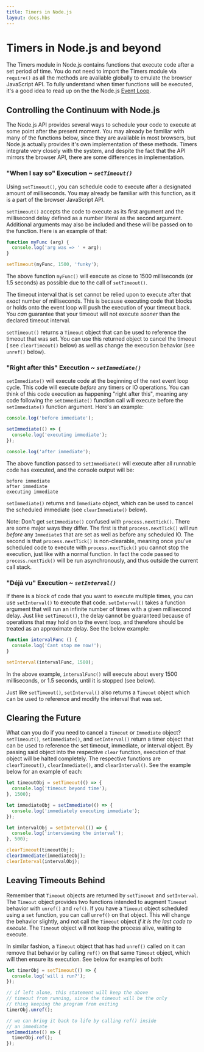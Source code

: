 ```yaml
---
title: Timers in Node.js
layout: docs.hbs
---
```


# Timers in Node.js and beyond

The Timers module in Node.js contains functions that execute code after a set
period of time. You do not need to import the Timers module via `require()` as
all the methods are available globally to emulate the browser JavaScript API.
To fully understand when timer functions will be executed, it's a good idea to
read up on the the Node.js
[Event Loop](https://nodesource.com/blog/understanding-the-nodejs-event-loop/).

## Controlling the Continuum with Node.js

The Node.js API provides several ways to schedule your code to execute at
some point after the present moment. You may already be familiar with many of
the functions below, since they are available in most browsers, but Node.js
actually provides it's own implementation of these methods. Timers integrate
very closely with the system, and despite the fact that the API mirrors the
browser API, there are some differences in implementation.

### "When I say so" Execution ~ *`setTimeout()`*

Using `setTimeout()`, you can schedule code to execute after a designated
amount of milliseconds. You may already be familiar with this function, as
it is a part of the browser JavaScript API.

`setTimeout()` accepts the code to execute as its first argument and the
millisecond delay defined as a number literal as the second argument. Additional
arguments may also be included and these will be passed on to the function. Here
is an example of that:

```js
function myFunc (arg) {
  console.log('arg was => ' + arg);
}

setTimeout(myFunc, 1500, 'funky');
```

The above function `myFunc()` will execute as close to 1500
milliseconds (or 1.5 seconds) as possible due to the call of `setTimeout()`.

The timeout interval that is set cannot be relied upon to execute after
that *exact* number of milliseconds. This is because executing code that
blocks or holds onto the event loop will push the execution of your timeout
back. You *can* guarantee that your timeout will not execute *sooner* than
the declared timeout interval.

`setTimeout()` returns a `Timeout` object that can be used to reference the
timeout that was set. You can use this returned object to cancel the timeout (
see `clearTimeout()` below) as well as change the execution behavior (see
`unref()` below).

### "Right after this" Execution ~ *`setImmediate()`*

`setImmediate()` will execute code at the beginning of the next
event loop cycle. This code will execute *before* any timers or IO operations.
You can think of this code execution as happening "right after this", meaning
any code following the `setImmediate()` function call will execute before the
`setImmediate()` function argument. Here's an example:

```js
console.log('before immediate');

setImmediate(() => {
  console.log('executing immediate');
});

console.log('after immediate');
```

The above function passed to `setImmediate()` will execute after all runnable
code has executed, and the console output will be:

```shell
before immediate
after immediate
executing immediate
```

`setImmediate()` returns and `Immediate` object, which can be used to cancel
the scheduled immediate (see `clearImmediate()` below).

Note: Don't get `setImmediate()` confused with `process.nextTick()`. There are
some major ways they differ. The first is that `process.nextTick()` will run
*before* any `Immediate`s that are set as well as before any scheduled IO.
The second is that `process.nextTick()` is non-clearable, meaning once
you've scheduled code to execute with `process.nextTick()` you cannot stop the
execution, just like with a normal function. In fact the code passed to
`process.nextTick()` will be run asynchronously, and thus outside the current
call stack.

### "Déjà vu" Execution ~ *`setInterval()`*

If there is a block of code that you want to execute multiple times, you can
use `setInterval()` to execute that code. `setInterval()` takes a function
argument that will run an infinite number of times with a given millisecond
delay. Just like `setTimeout()`, the delay cannot be guaranteed because of
operations that may hold on to the event loop, and therefore should be treated
as an approximate delay. See the below example:

```js
function intervalFunc () {
  console.log('Cant stop me now!');
}

setInterval(intervalFunc, 1500);
```
In the above example, `intervalFunc()` will execute about every 1500
milliseconds, or 1.5 seconds, until it is stopped (see below).

Just like `setTimeout()`, `setInterval()` also returns a `Timeout` object which
can be used to reference and modify the interval that was set.

## Clearing the Future

What can you do if you need to cancel a `Timeout` or `Immediate` object?
`setTimeout()`, `setImmediate()`, and `setInterval()` return a timer object
that can be used to reference the set timeout, immediate, or interval object.
By passing said object into the respective `clear` function, execution of
that object will be halted completely. The respective functions are
`clearTimeout()`, `clearImmediate()`, and `clearInterval()`. See the example
below for an example of each:

```js
let timeoutObj = setTimeout(() => {
  console.log('timeout beyond time');
}, 1500);

let immediateObj = setImmediate(() => {
  console.log('immediately executing immediate');
});

let intervalObj = setInterval(() => {
  console.log('interviewing the interval');
}, 500);

clearTimeout(timeoutObj);
clearImmediate(immediateObj);
clearInterval(intervalObj);
```

## Leaving Timeouts Behind

Remember that `Timeout` objects are returned by `setTimeout` and `setInterval`.
The `Timeout` object provides two functions intended to augment `Timeout`
behavior with `unref()` and `ref()`. If you have a `Timeout` object scheduled
using a `set` function, you can call `unref()` on that object. This will change
the behavior slightly, and not call the `Timeout` object *if it is the last
code to execute*. The `Timeout` object will not keep the process alive, waiting
to execute.

In similar fashion, a `Timeout` object that has had `unref()` called on it
can remove that behavior by calling `ref()` on that same `Timeout` object,
which will then ensure its execution. See below for examples of both:

```js
let timerObj = setTimeout(() => {
  console.log('will i run?');
});

// if left alone, this statement will keep the above
// timeout from running, since the timeout will be the only
// thing keeping the program from exiting
timerObj.unref();

// we can bring it back to life by calling ref() inside
// an immediate
setImmediate(() => {
  timerObj.ref();
});
```
